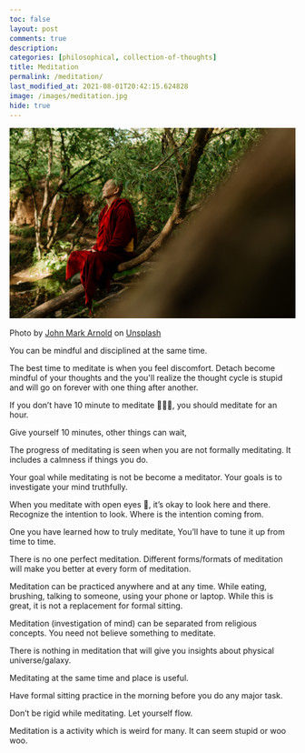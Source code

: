 ```yaml
---
toc: false
layout: post
comments: true
description:
categories: [philosophical, collection-of-thoughts]
title: Meditation
permalink: /meditation/
last_modified_at: 2021-08-01T20:42:15.624828
image: /images/meditation.jpg
hide: true
---
```

![](/images/meditation.jpg)

Photo by <a href="https://unsplash.com/@johnmarkarnold?utm_source=unsplash&utm_medium=referral&utm_content=creditCopyText">John Mark Arnold</a> on <a href="https://unsplash.com/s/photos/calm?utm_source=unsplash&utm_medium=referral&utm_content=creditCopyText">Unsplash</a>
  
You can be mindful and disciplined at the same time. 

The best time to meditate is when you feel discomfort. Detach become mindful of your thoughts and the you'll realize the thought cycle is stupid and will go on forever with one thing after another.

If you don’t have 10 minute to meditate 🧘🏽‍♂️, you should meditate for an hour.

Give yourself 10 minutes, other things can wait,

The progress of meditating is seen when you are not formally meditating. It includes a calmness if things you do.

Your goal while meditating is not be become a meditator. Your goals is to investigate your mind truthfully.

When you meditate with open eyes 👀, it’s okay to look here and there. Recognize the intention to look. Where is the intention coming from.

One you have learned how to truly meditate, You’ll have to tune it up from time to time.

There is no one perfect meditation. Different forms/formats of meditation will make you better at every form of meditation.

Meditation can be practiced anywhere and at any time. While eating, brushing, talking to someone, using your phone or laptop. While this is great, it is not a replacement for formal sitting.

Meditation (investigation of mind) can be separated from religious concepts. You need not believe something to meditate.

There is nothing in meditation that will give you insights about physical universe/galaxy.

Meditating at the same time and place is useful. 

Have formal sitting practice in the morning before you do any major task. 

Don’t be rigid while meditating. Let yourself flow.

Meditation is a activity which is weird for many. It can seem stupid or woo woo. 